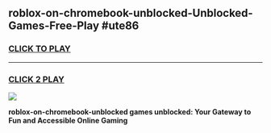 
## roblox-on-chromebook-unblocked-Unblocked-Games-Free-Play #ute86
<h3>
<a href="https://us.freeplayer.one?title=roblox-on-chromebook-unblocked&ref=9M">CLICK TO PLAY</a></h3>
<hr>

<h3>
<a href="https://us.freeplayer.one?title=roblox-on-chromebook-unblocked&ref=9M">CLICK 2 PLAY</a>
  
</h3>

<a href="https://us.freeplayer.one?title=roblox-on-chromebook-unblocked&ref=9M"><img src="https://clearcache.store/games.png"></a>


**roblox-on-chromebook-unblocked games unblocked: Your Gateway to Fun and Accessible Online Gaming**
